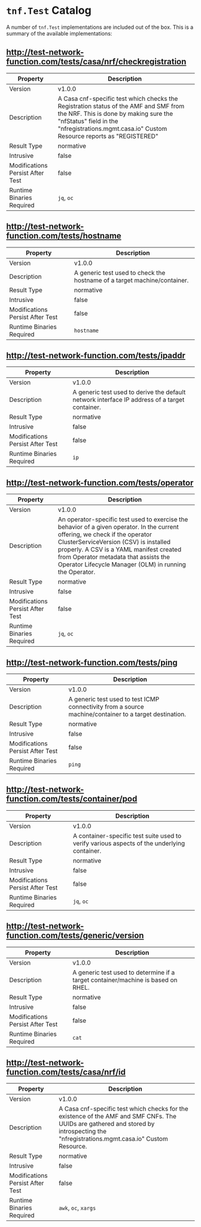 # `tnf.Test` Catalog

A number of `tnf.Test` implementations are included out of the box.  This is a summary of the available implementations:
## http://test-network-function.com/tests/casa/nrf/checkregistration
Property|Description
---|---
Version|v1.0.0
Description|A Casa cnf-specific test which checks the Registration status of the AMF and SMF from the NRF.  This is done by making sure the "nfStatus" field in the "nfregistrations.mgmt.casa.io" Custom Resource reports as "REGISTERED"
Result Type|normative
Intrusive|false
Modifications Persist After Test|false
Runtime Binaries Required|`jq`, `oc`

## http://test-network-function.com/tests/hostname
Property|Description
---|---
Version|v1.0.0
Description|A generic test used to check the hostname of a target machine/container.
Result Type|normative
Intrusive|false
Modifications Persist After Test|false
Runtime Binaries Required|`hostname`

## http://test-network-function.com/tests/ipaddr
Property|Description
---|---
Version|v1.0.0
Description|A generic test used to derive the default network interface IP address of a target container.
Result Type|normative
Intrusive|false
Modifications Persist After Test|false
Runtime Binaries Required|`ip`

## http://test-network-function.com/tests/operator
Property|Description
---|---
Version|v1.0.0
Description|An operator-specific test used to exercise the behavior of a given operator.  In the current offering, we check if the operator ClusterServiceVersion (CSV) is installed properly.  A CSV is a YAML manifest created from Operator metadata that assists the Operator Lifecycle Manager (OLM) in running the Operator.
Result Type|normative
Intrusive|false
Modifications Persist After Test|false
Runtime Binaries Required|`jq`, `oc`

## http://test-network-function.com/tests/ping
Property|Description
---|---
Version|v1.0.0
Description|A generic test used to test ICMP connectivity from a source machine/container to a target destination.
Result Type|normative
Intrusive|false
Modifications Persist After Test|false
Runtime Binaries Required|`ping`

## http://test-network-function.com/tests/container/pod
Property|Description
---|---
Version|v1.0.0
Description|A container-specific test suite used to verify various aspects of the underlying container.
Result Type|normative
Intrusive|false
Modifications Persist After Test|false
Runtime Binaries Required|`jq`, `oc`

## http://test-network-function.com/tests/generic/version
Property|Description
---|---
Version|v1.0.0
Description|A generic test used to determine if a target container/machine is based on RHEL.
Result Type|normative
Intrusive|false
Modifications Persist After Test|false
Runtime Binaries Required|`cat`

## http://test-network-function.com/tests/casa/nrf/id
Property|Description
---|---
Version|v1.0.0
Description|A Casa cnf-specific test which checks for the existence of the AMF and SMF CNFs.  The UUIDs are gathered and stored by introspecting the "nfregistrations.mgmt.casa.io" Custom Resource.
Result Type|normative
Intrusive|false
Modifications Persist After Test|false
Runtime Binaries Required|`awk`, `oc`, `xargs`

